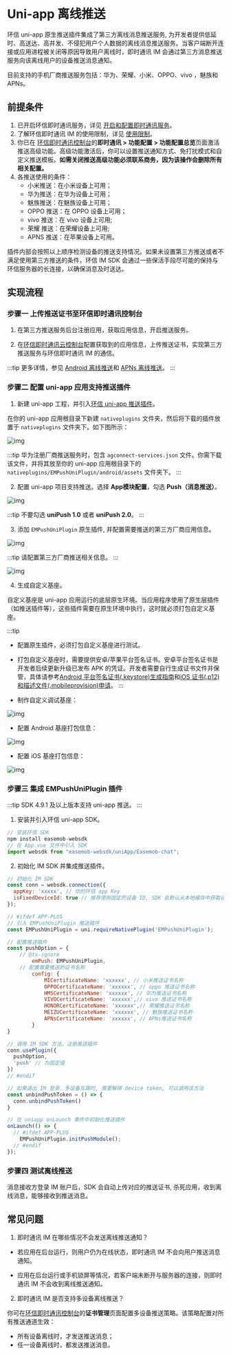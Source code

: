 # Uni-app 离线推送

环信 uni-app 原生推送插件集成了第三方离线消息推送服务, 为开发者提供低延时、高送达、高并发、不侵犯用户个人数据的离线消息推送服务。当客户端断开连接或应用进程被关闭等原因导致用户离线时，即时通讯 IM 会通过第三方消息推送服务向该离线用户的设备推送消息通知。

目前支持的手机厂商推送服务包括：华为、荣耀、小米、OPPO、vivo ，魅族和 APNs。

## 前提条件

1. 已开启环信即时通讯服务，详见 [开启和配置即时通讯服务](/product/enable_and_configure_IM.html)。
2. 了解环信即时通讯 IM 的使用限制，详见 [使用限制](/product/limitation.html)。
3. 你已在 [环信即时通讯控制台](https://console.easemob.com/user/login)的**即时通讯 > 功能配置 > 功能配置总览**页面激活推送高级功能。高级功能激活后，你可以设置推送通知方式、免打扰模式和自定义推送模板。**如需关闭推送高级功能必须联系商务，因为该操作会删除所有相关配置。**
4. 各推送使用的条件：
    - 小米推送：在小米设备上可用；
    - 华为推送：在华为设备上可用；
    - 魅族推送：在魅族设备上可用；
    - OPPO 推送：在 OPPO 设备上可用；
    - vivo 推送：在 vivo 设备上可用;
    - 荣耀 推送：在荣耀设备上可用;
    - APNS 推送：在苹果设备上可用。

插件内部会按照以上顺序检测设备的推送支持情况。如果未设置第三方推送或者不满足使用第三方推送的条件，环信 IM SDK 会通过一些保活手段尽可能的保持与环信服务器的长连接，以确保消息及时送达。

## 实现流程

### 步骤一 上传推送证书至环信即时通讯控制台

1. 在第三方推送服务后台注册应用，获取应用信息，开启推送服务。
   
2. 在[环信即时通讯云控制台](https://console.easemob.com/user/login)配置获取到的应用信息，上传推送证书，实现第三方推送服务与环信即时通讯 IM 的通信。

:::tip
更多详情，参见 [Android 离线推送](/document/android/push/push_fcm.html)和 [APNs 离线推送](/document/ios/push/push_apns.html)。
:::

### 步骤二 配置 uni-app 应用支持推送插件

1. 新建 uni-app 工程，并引入[环信 uni-app 推送插件](https://downloadsdk.easemob.com/downloads/WEB_SDK/EMPushUniPlugin_V1.0.0.zip)。
   
在你的 uni-app 应用根目录下新建 `nativeplugins` 文件夹，然后将下载的插件放置于 `nativeplugins` 文件夹下。如下图所示：

 ![img](/images/applet/push_tip.png)

:::tip
华为注册厂商推送服务时，包含 `agconnect-services.json` 文件。你需下载该文件，并将其放至你的 uni-app 应用根目录下的 `nativeplugins/EMPushUniPlugin/android/assets` 文件夹下。
:::

2. 配置 uni-app 项目支持推送。选择 **App模块配置**，勾选 **Push（消息推送）**。

 ![img](/images/applet/push_tip1.png)

:::tip
不要勾选 **uniPush 1.0** 或者 **uniPush 2.0**。
:::

3. 添加 `EMPushUniPlugin` 原生插件, 并配置需要推送的第三方厂商应用信息。
   
![img](/images/applet/push_tip2.png)

:::tip
请配置第三方厂商推送相关信息。
:::

![img](/images/applet/push_tip3.png)

4. 生成自定义基座。
   
自定义基座是 uni-app 应用运行的底层原生环境。当应用程序使用了原生层插件（如推送插件等），这些插件需要在原生环境中执行，这时就必须打包自定义基座。

:::tip
- 配置原生插件，必须打包自定义基座进行测试。
- 打包自定义基座时，需要提供安卓/苹果平台签名证书。安卓平台签名证书是开发者后续更新升级已发布 APK 的凭证。开发者需要自行生成证书文件并保管，具体请参考[Android 平台签名证书(.keystore)生成指南](https://ask.dcloud.net.cn/article/35777)和[iOS 证书(.p12)和描述文件(.mobileprovision)申请](https://ask.dcloud.net.cn/article/152)。
:::

- 制作自定义调试基座：

![img](/images/applet/push_tip4.png)

- 配置 Android 基座打包信息：
  
![img](/images/applet/push_tip5.png)

- 配置 iOS 基座打包信息： 
  
![img](/images/applet/push_tip6.png)

### 步骤三 集成 EMPushUniPlugin 插件

:::tip
SDK 4.9.1 及以上版本支持 uni-app 推送。
:::

1. 安装并引入环信 uni-app SDK。

```JavaScript
// 安装环信 SDK
npm install easemob-websdk 
// 在 App.vue 文件中引入 SDK
import websdk from "easemob-websdk/uniApp/Easemob-chat";
```

2. 初始化 IM SDK 并集成推送插件。
   
```JavaScript
// 初始化 IM SDK
const conn = websdk.connection({
  appKey: 'xxxxx', // 你的环信 app Key
  isFixedDeviceId: true // 推荐使用固定的设备 ID, SDK 会默认从本地缓存中获取设备ID
});

// #ifdef APP-PLUS
// 引入 EMPushUniPlugin 推送插件
const EMPushUniPlugin = uni.requireNativePlugin('EMPushUniPlugin');

// 配置推送插件
const pushOption = {
    // @ts-ignore
		emPush: EMPushUniPlugin,
    // 配置需要推送的证书名称
		config: {
			MICertificateName: 'xxxxxx', // 小米推送证书名称
			OPPOCertificateName: 'xxxxxx', // oppo 推送证书名称
			HMSCertificateName: 'xxxxxx', // 华为推送证书名称
			VIVOCertificateName: 'xxxxxx',// vivo 推送证书名称
			HONORCertificateName: 'xxxxxx',// 荣耀推送证书名称
			MEIZUCertificateName: 'xxxxxx', // 魅族推送证书名称
			APNsCertificateName: 'xxxxxx', // APNs推送证书名称
		}
}

// 调用 IM SDK 方法，注册推送插件
conn.usePlugin({
  pushOption,
  'push' // 为固定值
})
// #endif

// 如果退出 IM 登录、多设备互踢时, 需要解绑 device token, 可以调用该方法
const unbindPushToken = () => {
  conn.unbindPushToken()
}

// 在 uniapp onLaunch 事件中初始化推送插件
onLaunch(() => {
  // #ifdef APP-PLUS
	EMPushUniPlugin.initPushModule();
  // #endif
});

```

### 步骤四 测试离线推送

消息接收方登录 IM 账户后，SDK 会自动上传对应的推送证书, 杀死应用，收到离线消息，能够接收到推送消息。

## 常见问题

1. 即时通讯 IM 在哪些情况不会发送离线推送通知？

- 若应用在后台运行，则用户仍为在线状态，即时通讯 IM 不会向用户推送消息通知。
   
- 应用在后台运行或手机锁屏等情况，若客户端未断开与服务器的连接，则即时通讯 IM 不会收到离线推送通知。

2. 即时通讯 IM 是否支持多设备离线推送？

你可在[环信即时通讯控制台](https://console.easemob.com/user/login)的**证书管理**页面配置多设备推送策略。该策略配置对所有推送通道生效：

- 所有设备离线时，才发送推送消息；
- 任一设备离线时，都发送推送消息。


